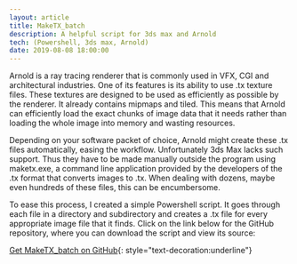 ```yaml
---
layout: article
title: MakeTX_batch
description: A helpful script for 3ds max and Arnold
tech: (Powershell, 3ds max, Arnold)
date: 2019-08-08 18:00:00
---
```


Arnold is a ray tracing renderer that is commonly used in VFX, CGI and architectural industries. One of its features is its ability to use .tx texture files. These textures are designed to be used as efficiently as possible by the renderer. It already contains mipmaps and tiled. This means that Arnold can efficiently load the exact chunks of image data that it needs rather than loading the whole image into memory and wasting resources.

Depending on your software packet of choice, Arnold might create these .tx files automatically, easing the workflow. Unfortunately 3ds Max lacks such support. Thus they have to be made manually outside the program using maketx.exe, a command line application provided by the developers of the .tx format that converts images to .tx. When dealing with dozens, maybe even hundreds of these files, this can be encumbersome.

To ease this process, I created a simple Powershell script. It goes through each file in a directory and subdirectory and creates a .tx file for every appropriate image file that it finds. Click on the link below for the GitHub repository, where you can download the script and view its source:

[Get MakeTX_batch on GitHub](https://github.com/Fragrag/MakeTX_batch){: style="text-decoration:underline"}
